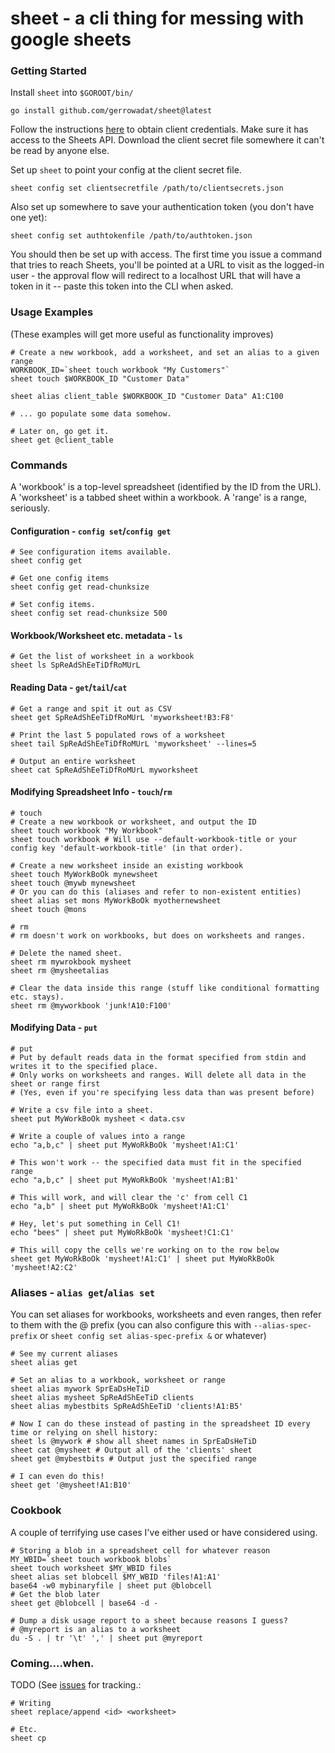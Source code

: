 # sheet - a cli thing for messing with google sheets

### Getting Started

Install `sheet` into `$GOROOT/bin/`

```
go install github.com/gerrowadat/sheet@latest
```

Follow the instructions [here](https://developers.google.com/identity/protocols/oauth2) to obtain client credentials.
Make sure it has access to the Sheets API. Download the client secret file somewhere it can't be read by anyone else.

Set up `sheet` to point your config at the client secret file.

```
sheet config set clientsecretfile /path/to/clientsecrets.json
```

Also set up somewhere to save your authentication token (you don't have one yet):
```
sheet config set authtokenfile /path/to/authtoken.json
```

You should then be set up with access. The first time you issue a command that tries to reach Sheets,
you'll be pointed at a URL to visit as the logged-in user - the approval flow will redirect to a localhost URL
that will have a token in it -- paste this token into the CLI when asked.

### Usage Examples
(These examples will get more useful as functionality improves)

```
# Create a new workbook, add a worksheet, and set an alias to a given range
WORKBOOK_ID=`sheet touch workbook "My Customers"`
sheet touch $WORKBOOK_ID "Customer Data"

sheet alias client_table $WORKBOOK_ID "Customer Data" A1:C100

# ... go populate some data somehow.

# Later on, go get it.
sheet get @client_table
```


### Commands

A 'workbook' is a top-level spreadsheet (identified by the ID from the URL).
A 'worksheet' is a tabbed sheet within a workbook.
A 'range' is a range, seriously.

#### Configuration - `config set`/`config get`

```
# See configuration items available.
sheet config get

# Get one config items
sheet config get read-chunksize

# Set config items.
sheet config set read-chunksize 500
```

#### Workbook/Worksheet etc. metadata - `ls`
```
# Get the list of worksheet in a workbook
sheet ls SpReAdShEeTiDfRoMUrL 
```

#### Reading Data - `get`/`tail`/`cat`
```
# Get a range and spit it out as CSV
sheet get SpReAdShEeTiDfRoMUrL 'myworksheet!B3:F8'

# Print the last 5 populated rows of a worksheet
sheet tail SpReAdShEeTiDfRoMUrL 'myworksheet' --lines=5

# Output an entire worksheet
sheet cat SpReAdShEeTiDfRoMUrL myworksheet
```

#### Modifying Spreadsheet Info - `touch`/`rm`
```
# touch
# Create a new workbook or worksheet, and output the ID
sheet touch workbook "My Workbook"
sheet touch workbook # Will use --default-workbook-title or your config key 'default-workbook-title' (in that order).

# Create a new worksheet inside an existing workbook
sheet touch MyWorkBoOk mynewsheet
sheet touch @mywb mynewsheet
# Or you can do this (aliases and refer to non-existent entities)
sheet alias set mons MyWorkBoOk myothernewsheet
sheet touch @mons
```

```
# rm
# rm doesn't work on workbooks, but does on worksheets and ranges.

# Delete the named sheet.
sheet rm mywrokbook mysheet
sheet rm @mysheetalias

# Clear the data inside this range (stuff like conditional formatting etc. stays).
sheet rm @myworkbook 'junk!A10:F100'
```

#### Modifying Data - `put`
```
# put
# Put by default reads data in the format specified from stdin and writes it to the specified place.
# Only works on worksheets and ranges. Will delete all data in the sheet or range first
# (Yes, even if you're specifying less data than was present before)

# Write a csv file into a sheet.
sheet put MyWorkBoOk mysheet < data.csv

# Write a couple of values into a range
echo "a,b,c" | sheet put MyWoRkBoOk 'mysheet!A1:C1'

# This won't work -- the specified data must fit in the specified range
echo "a,b,c" | sheet put MyWoRkBoOk 'mysheet!A1:B1'

# This will work, and will clear the 'c' from cell C1 
echo "a,b" | sheet put MyWoRkBoOk 'mysheet!A1:C1'

# Hey, let's put something in Cell C1!
echo "bees" | sheet put MyWoRkBoOk 'mysheet!C1:C1'

# This will copy the cells we're working on to the row below
sheet get MyWoRkBoOk 'mysheet!A1:C1' | sheet put MyWoRkBoOk 'mysheet!A2:C2'
```


### Aliases - `alias get`/`alias set`

You can set aliases for workbooks, worksheets and even ranges, then refer to them with the @ prefix (you can also configure this with `--alias-spec-prefix` or `sheet config set alias-spec-prefix &` or whatever)

```
# See my current aliases
sheet alias get

# Set an alias to a workbook, worksheet or range
sheet alias mywork SprEaDsHeTiD
sheet alias mysheet SpReAdShEeTiD clients
sheet alias mybestbits SpReAdShEeTiD 'clients!A1:B5'

# Now I can do these instead of pasting in the spreadsheet ID every time or relying on shell history:
sheet ls @mywork # show all sheet names in SprEaDsHeTiD
sheet cat @mysheet # Output all of the 'clients' sheet
sheet get @mybestbits # Output just the specified range

# I can even do this!
sheet get '@mysheet!A1:B10'
```

### Cookbook

A couple of terrifying use cases I've either used or have considered using.

```
# Storing a blob in a spreadsheet cell for whatever reason
MY_WBID=`sheet touch workbook blobs`
sheet touch worksheet $MY_WBID files
sheet alias set blobcell $MY_WBID 'files!A1:A1'
base64 -w0 mybinaryfile | sheet put @blobcell
# Get the blob later
sheet get @blobcell | base64 -d -
```

```
# Dump a disk usage report to a sheet because reasons I guess?
# @myreport is an alias to a worksheet
du -S . | tr '\t' ',' | sheet put @myreport
```

### Coming....when.

TODO (See [issues](https://github.com/gerrowadat/sheet/issues) for tracking.:

```
# Writing
sheet replace/append <id> <worksheet>

# Etc.
sheet cp
```
